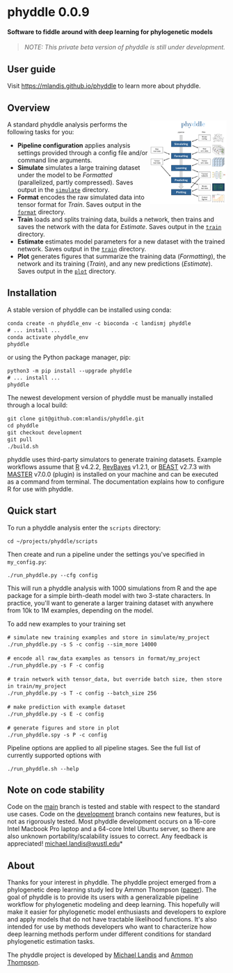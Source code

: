 # phyddle 0.0.9

#### Software to fiddle around with deep learning for phylogenetic models

> *NOTE: This private beta version of phyddle is still under development.*

## User guide
Visit https://mlandis.github.io/phyddle to learn more about phyddle.

## Overview

<img align="right" src="https://github.com/landislab/landislab.github.io/blob/5bb4685a12ebf4c99dd773de6d87b44cc3c47090/assets/research/img/phyddle_pipeline.png?raw=true" width="35%">

A standard phyddle analysis performs the following tasks for you:

- **Pipeline configuration** applies analysis settings provided through a config file and/or command line arguments.
- **Simulate** simulates a large training dataset under the model to be *Formatted* (parallelized, partly compressed). Saves output in the [`simulate`](workspace/simulate) directory.
- **Format** encodes the raw simulated data into tensor format for *Train*. Saves output in the [`format`](workspace/format) directory.
- **Train** loads and splits training data, builds a network, then trains and saves the network with the data for *Estimate*. Saves output in the [`train`](workspace/train) directory.
- **Estimate** estimates model parameters for a new dataset with the trained network. Saves output in the [`train`](workspace/train) directory.
- **Plot** generates figures that summarize the training data (*Formatting*), the network and its training (*Train*), and any new predictions (*Estimate*). Saves output in the [`plot`](workspace/plot) directory.


## Installation

A stable version of phyddle can be installed using conda:

```shell
conda create -n phyddle_env -c bioconda -c landismj phyddle
# ... install ...
conda activate phyddle_env
phyddle
```

or using the Python package manager, pip:

```shell
python3 -m pip install --upgrade phyddle
# ... install ...
phyddle
```

The newest development version of phyddle must be manually installed through a local build:
```shell
git clone git@github.com:mlandis/phyddle.git
cd phyddle
git checkout development
git pull
./build.sh
```

phyddle uses third-party simulators to generate training datasets. Example workflows assume that [R](https://cran.r-project.org) v4.2.2, [RevBayes](https://revbayes.github.io) v1.2.1, or [BEAST](https://www.beast2.org/) v2.7.3 with [MASTER](https://github.com/tgvaughan/MASTER) v7.0.0 (plugin) is installed on your machine and can be executed as a command from terminal. The documentation explains how to configure R for use with phyddle.

## Quick start

To run a phyddle analysis enter the `scripts` directory:
```shell
cd ~/projects/phyddle/scripts
```

Then create and run a pipeline under the settings you've specified in `my_config.py`:
```shell
./run_phyddle.py --cfg config
```

This will run a phyddle analysis with 1000 simulations from R and the ape package for a simple birth-death model with two 3-state characters. In practice, you'll want to generate a larger training dataset with anywhere from 10k to 1M examples, depending on the model.

To add new examples to your training set
```shell
# simulate new training examples and store in simulate/my_project
./run_phyddle.py -s S -c config --sim_more 14000

# encode all raw_data examples as tensors in format/my_project
./run_phyddle.py -s F -c config

# train network with tensor_data, but override batch size, then store in train/my_project
./run_phyddle.py -s T -c config --batch_size 256

# make prediction with example dataset
./run_phyddle.py -s E -c config

# generate figures and store in plot
./run_phyddle.spy -s P -c config
```

Pipeline options are applied to all pipeline stages. See the full list of currently supported options with
```shell
./run_phyddle.sh --help
```

## Note on code stability

Code on the [main](https://github.com/mlandis/phyddle/tree/main) branch is tested and stable with respect to the standard use cases. Code on the [development](https://github.com/mlandis/phyddle/tree/development) branch contains new features, but is not as rigorously tested. Most phyddle development occurs on a 16-core Intel Macbook Pro laptop and a 64-core Intel Ubuntu server, so there are also unknown portability/scalability issues to correct. Any feedback is appreciated! michael.landis@wustl.edu*

## About
Thanks for your interest in phyddle. The phyddle project emerged from a phylogenetic deep learning study led by Ammon Thompson ([paper](https://www.biorxiv.org/content/10.1101/2023.02.08.527714v2)). The goal of phyddle is to provide its users with a generalizable pipeline workflow for phylogenetic modeling and deep learning. This hopefully will make it easier for phylogenetic model enthusiasts and developers to explore and apply models that do not have tractable likelihood functions. It's also intended for use by methods developers who want to characterize how deep learning methods perform under different conditions for standard phylogenetic estimation tasks.

The phyddle project is developed by [Michael Landis](https://landislab.org) and [Ammon Thompson](https://scholar.google.com/citations?user=_EpmmTwAAAAJ&hl=en&oi=ao).

